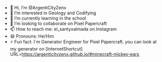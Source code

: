 - 👋 Hi, I’m @ArgentiCityZenx
- 👀 I’m interested in Geology and Codifying
- 🌱 I’m currently learning in the school
- 💞️ I’m looking to collaborate on Pixel Papercraft
- 📫 How to reach me: el_santyxalmada on Instagram
- 😄 Pronouns: He/Him
- ⚡ Fun fact: I´m Generator Engineer for Pixel Papercraft. you can look at my generator on  [InternetShortcut]
URL=https://argenticityzenx.github.io/#minecraft-mickey-ears


<!---
ArgentiCityZenx/ArgentiCityZenx is a ✨ special ✨ repository because its `README.md` (this file) appears on your GitHub profile.
You can click the Preview link to take a look at your changes.
--->
